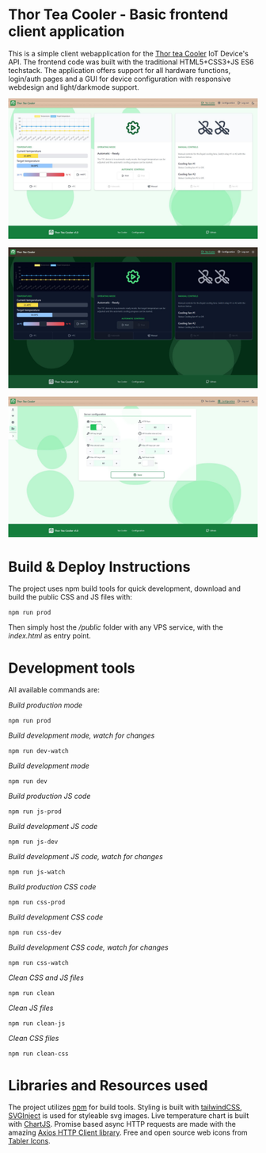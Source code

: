 # Thor Tea Cooler - Basic frontend client application

This is a simple client webapplication for the [Thor tea Cooler](https://github.com/HodoArmand/thor-tea-cooler) IoT Device's API. The frontend code was built with the traditional HTML5+CSS3+JS ES6 techstack. The application offers support for all hardware functions, login/auth pages and a GUI for device configuration with responsive webdesign and light/darkmode support.

![Screenshot - Light mode](https://github.com/HodoArmand/thor-tea-cooler-frontend-basic/blob/main/docs/ttcScreenshotLight.JPG)

![Screenshot - Dark mode](https://github.com/HodoArmand/thor-tea-cooler-frontend-basic/blob/main/docs/ttcScreenshotDark.JPG)

![Screenshot of a configurations page - Light mode](https://github.com/HodoArmand/thor-tea-cooler-frontend-basic/blob/main/docs/ttcScreenshotLightConfig.JPG)

# Build & Deploy Instructions

The project uses npm build tools for quick development, download and build the public CSS and JS files with:

```
npm run prod
```

Then simply host the */public* folder with any VPS service, with the *index.html* as entry point.

# Development tools

All available commands are:


*Build production mode*
```
npm run prod
```
*Build development mode, watch for changes*
```
npm run dev-watch
```
*Build development mode*
```
npm run dev
```
*Build production JS code*
```
npm run js-prod
```

*Build development JS code*
```
npm run js-dev
```

*Build development JS code, watch for changes*
```
npm run js-watch
```

*Build production CSS code*
```
npm run css-prod
```

*Build development CSS code*
```
npm run css-dev
```

*Build development CSS code, watch for changes*
```
npm run css-watch
```

*Clean CSS and JS files*
```
npm run clean
```

*Clean JS files*
```
npm run clean-js
```

*Clean CSS files*
```
npm run clean-css
```

# Libraries and Resources used

The project utilizes [npm](https://www.npmjs.com/) for build tools. Styling is built with [tailwindCSS](https://tailwindcss.com/), [SVGInject](https://github.com/iconfu/svg-inject) is used for styleable svg images. Live temperature chart is built with [ChartJS](https://www.chartjs.org/). Promise based async HTTP requests are made with the amazing [Axios HTTP Client library](https://github.com/axios/axios). Free and open source web icons from [Tabler Icons](https://tabler-icons.io/).
